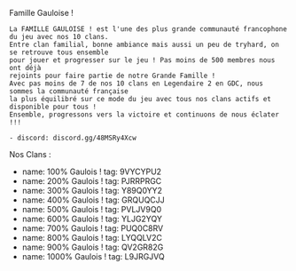 Famille Gauloise !

    La FAMILLE GAULOISE ! est l'une des plus grande communauté francophone du jeu avec nos 10 clans. 
    Entre clan familial, bonne ambiance mais aussi un peu de tryhard, on se retrouve tous ensemble 
    pour jouer et progresser sur le jeu ! Pas moins de 500 membres nous ont déjà 
    rejoints pour faire partie de notre Grande Famille !
    Avec pas moins de 7 de nos 10 clans en Legendaire 2 en GDC, nous sommes la communauté française 
    la plus équilibré sur ce mode du jeu avec tous nos clans actifs et disponible pour tous ! 
    Ensemble, progressons vers la victoire et continuons de nous éclater !!!

    - discord: discord.gg/48MSRy4Xcw
    
Nos Clans :
  - name: 100% Gaulois ! 
    tag: 9VYCYPU2
  - name: 200% Gaulois !
    tag: PJRRPRGC
  - name: 300% Gaulois !
    tag: Y89Q0YY2
  - name: 400% Gaulois !
    tag: GRQUQCJJ
  - name: 500% Gaulois !
    tag: PVLJV9Q0
  - name: 600% Gaulois !
    tag: YLJG2YQY
  - name: 700% Gaulois !
    tag: PUQ0C8RV
  - name: 800% Gaulois !
    tag: LYQQLV2C
  - name: 900% Gaulois !
    tag: QV2GR82G
  - name: 1000% Gaulois !
    tag: L9JRGJVQ
    
